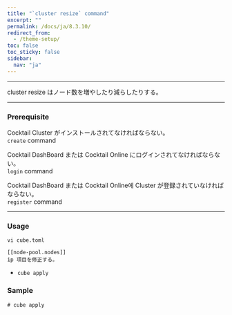 ```yaml
---
title: "`cluster resize` command"
excerpt: ""
permalink: /docs/ja/8.3.10/
redirect_from:
  - /theme-setup/
toc: false
toc_sticky: false
sidebar:
  nav: "ja"
---
```


---
cluster resize はノード数を増やしたり減らしたりする。 

---
### Prerequisite
Cocktail Cluster がインストールされてなければならない。  
`create` command 

Cocktail DashBoard または Cocktail Online にログインされてなければならない。  
`login` command 

Cocktail DashBoard または Cocktail Online에 Cluster が登録されていなければならない。  
`register` command 

----
### Usage

```
vi cube.toml

[[node-pool.nodes]]
ip 項目を修正する。
```

* `cube apply`


### Sample
```
# cube apply
```
